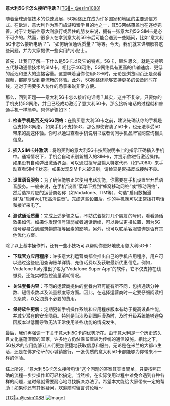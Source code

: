 **意大利5G卡怎么接听电话？**[[TG💪+ @esim1088](https://t.me/s/esim1088)]

随着全球通信技术的快速发展，5G网络正在成为许多国家和地区的主要通信方式。在欧洲，意大利作为热门旅游和留学目的地之一，其5G网络覆盖也在逐步完善。对于计划前往意大利旅行或居住的朋友来说，拥有一张意大利5G SIM卡是必不可少的。然而，很多人在拿到意大利5G卡后可能会遇到一些疑问，比如“意大利5G卡怎么接听电话？”、“如何确保通话质量？”等等。今天，我们就来详细解答这些问题，并为大家提供一些实用的小贴士。

首先，让我们了解一下什么是5G卡以及它的特点。5G卡，顾名思义，就是支持第五代移动通信技术的SIM卡。相比于4G网络，5G网络具有更高的传输速度、更低的延迟和更大的连接容量。这意味着当你使用5G卡时，无论是浏览网页还是观看视频，都能享受到更流畅的体验。此外，5G网络还能够支持更多的设备同时在线，这对于需要多人协作的场景来说非常方便。

那么，回到正题——意大利5G卡怎么接听电话呢？其实，这并不复杂。只要你的手机支持5G网络，并且已经成功激活了意大利5G卡，那么接听电话的过程就和普通手机一样简单。具体步骤如下：

1. **检查手机是否支持5G网络**：在购买意大利5G卡之前，建议先确认你的手机是否支持5G网络。如果手机不支持5G，那么即使安装了5G卡，也无法享受5G带来的高速体验。你可以通过查看手机说明书或者访问手机品牌官网查询相关信息。

2. **插入SIM卡并激活**：将购买到的意大利5G卡按照说明书上的指示正确插入手机中。通常情况下，手机会自动识别新插入的SIM卡，并提示你进行激活操作。如果没有自动弹出激活界面，可以通过拨号盘输入特定代码（如*#06#）来手动查看SIM卡状态。如果发现SIM卡未被识别，请检查是否插反或接触不良。

3. **设置语音服务**：为了确保能够正常使用电话功能，你需要在手机设置里开启语音服务。一般来说，在手机“设置”菜单下找到“蜂窝移动网络”或“移动网络”，然后选择对应的运营商名称（如Vodafone、TIM等），勾选“启用数据漫游”及“启用VoLTE高清语音”。完成这些设置后，你的手机就可以正常拨打电话和接听来电了。

4. **测试通话质量**：完成上述步骤之后，不妨试着拨打几个朋友的号码，看看通话效果如何。如果你发现信号较弱或者通话断续，可以尝试更换位置，因为5G信号容易受到建筑物遮挡等因素的影响。另外，也可以联系客服咨询是否有其他优化方案。

除了以上基本操作外，还有一些小技巧可以帮助你更好地使用意大利5G卡：

- **下载官方应用程序**：许多意大利运营商都会推出自己的手机应用程序，用户可以通过这些应用查询账单详情、充值话费以及获取最新优惠信息。例如，Vodafone Italy推出了名为“Vodafone Super App”的软件，它不仅支持在线缴费，还能实时监控流量消耗情况。
  
- **关注套餐内容**：不同的运营商提供的套餐内容可能有所不同，包括通话分钟数、短信条数以及流量额度等方面。因此，在选择运营商时一定要仔细阅读相关条款，以免浪费不必要的费用。

- **保持软件更新**：定期更新手机操作系统和应用程序版本有助于提高设备性能，并减少潜在的安全隐患。特别是当涉及到国际漫游时，及时升级系统能够避免因版本过低而导致无法正常使用某些功能的情况发生。

最后，我们再强调一下关于意大利5G卡的优势所在。由于意大利是一个历史悠久且文化底蕴深厚的国家，许多地方仍然保留着较为传统的通信设施。相比之下，5G技术的应用能够让人们更加便捷地获取信息和服务。无论是在米兰的大都市生活，还是在佛罗伦萨的小城镇旅行，一张优质的意大利5G卡都能够为你带来不一样的体验。

综上所述，“意大利5G卡怎么接听电话”这个问题的答案其实很简单，只要按照正确的流程一步步操作即可轻松搞定。当然啦，在实际使用过程中难免会遇到各种各样的问题，这时候就需要耐心地寻找解决办法了。希望本文能给大家带来一定的帮助！如果你还有其他疑问，欢迎随时留言讨论哦～

[[TG💪+ @esim1088](https://t.me/s/esim1088) ![Image](https://i.postimg.cc/4NQfJmqS/Snipaste-2025-05-13-00-14-12.png)]